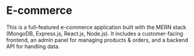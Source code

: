 # E-commerce
This is a full-featured e-commerce application built with the MERN stack (MongoDB, Express.js, React.js, Node.js). It includes a customer-facing frontend, an admin panel for managing products &amp; orders, and a backend API for handling data.
